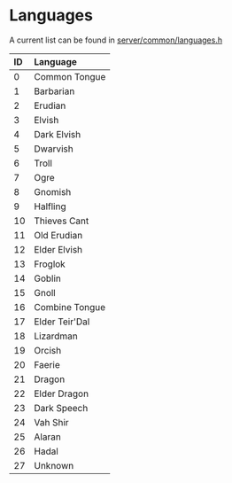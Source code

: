 # Languages

A current list can be found in [server/common/languages.h](https://github.com/EQEmu/Server/blob/master/common/languages.h)

| ID | Language |
| :--- | :--- |
| 0 | Common Tongue |
| 1 | Barbarian |
| 2 | Erudian |
| 3 | Elvish |
| 4 | Dark Elvish |
| 5 | Dwarvish |
| 6 | Troll |
| 7 | Ogre |
| 8 | Gnomish |
| 9 | Halfling |
| 10 | Thieves Cant |
| 11 | Old Erudian |
| 12 | Elder Elvish |
| 13 | Froglok |
| 14 | Goblin |
| 15 | Gnoll |
| 16 | Combine Tongue |
| 17 | Elder Teir'Dal |
| 18 | Lizardman |
| 19 | Orcish |
| 20 | Faerie |
| 21 | Dragon |
| 22 | Elder Dragon |
| 23 | Dark Speech |
| 24 | Vah Shir |
| 25 | Alaran |
| 26 | Hadal |
| 27 | Unknown |

